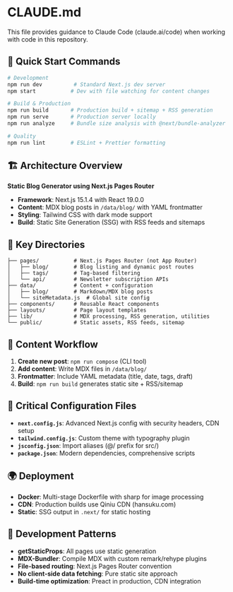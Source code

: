 # CLAUDE.md

This file provides guidance to Claude Code (claude.ai/code) when working with code in this repository.

## 🚀 Quick Start Commands

```bash
# Development
npm run dev          # Standard Next.js dev server
npm start           # Dev with file watching for content changes

# Build & Production
npm run build       # Production build + sitemap + RSS generation
npm run serve       # Production server locally
npm run analyze     # Bundle size analysis with @next/bundle-analyzer

# Quality
npm run lint        # ESLint + Prettier formatting
```

## 🏗️ Architecture Overview

**Static Blog Generator using Next.js Pages Router**

- **Framework**: Next.js 15.1.4 with React 19.0.0
- **Content**: MDX blog posts in `/data/blog/` with YAML frontmatter
- **Styling**: Tailwind CSS with dark mode support
- **Build**: Static Site Generation (SSG) with RSS feeds and sitemaps

## 📁 Key Directories

```
├── pages/           # Next.js Pages Router (not App Router)
│   ├── blog/        # Blog listing and dynamic post routes
│   ├── tags/        # Tag-based filtering
│   └── api/         # Newsletter subscription APIs
├── data/            # Content + configuration
│   ├── blog/        # Markdown/MDX blog posts
│   └── siteMetadata.js  # Global site config
├── components/      # Reusable React components
├── layouts/         # Page layout templates
├── lib/             # MDX processing, RSS generation, utilities
└── public/          # Static assets, RSS feeds, sitemap
```

## 📝 Content Workflow

1. **Create new post**: `npm run compose` (CLI tool)
2. **Add content**: Write MDX files in `/data/blog/`
3. **Frontmatter**: Include YAML metadata (title, date, tags, draft)
4. **Build**: `npm run build` generates static site + RSS/sitemap

## 🎯 Critical Configuration Files

- **`next.config.js`**: Advanced Next.js config with security headers, CDN setup
- **`tailwind.config.js`**: Custom theme with typography plugin
- **`jsconfig.json`**: Import aliases (@/ prefix for src/)
- **`package.json`**: Modern dependencies, comprehensive scripts

## 🌍 Deployment

- **Docker**: Multi-stage Dockerfile with sharp for image processing
- **CDN**: Production builds use Qiniu CDN (hansuku.com)
- **Static**: SSG output in `.next/` for static hosting

## 🔄 Development Patterns

- **getStaticProps**: All pages use static generation
- **MDX-Bundler**: Compile MDX with custom remark/rehype plugins
- **File-based routing**: Next.js Pages Router convention
- **No client-side data fetching**: Pure static site approach
- **Build-time optimization**: Preact in production, CDN integration
